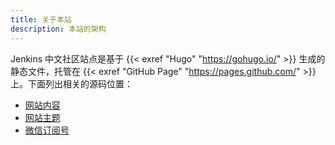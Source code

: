 ```yaml
---
title: 关于本站
description: 本站的架构
---
```


Jenkins 中文社区站点是基于 {{< exref "Hugo" "https://gohugo.io/" >}} 生成的静态文件，托管在 {{< exref "GitHub Page" "https://pages.github.com/" >}} 上。下面列出相关的源码位置：

* [网站内容](https://github.com/jenkins-zh/jenkins-chat)
* [网站主题](https://github.com/jenkins-zh/hugo-jenkins-theme)
* [微信订阅号](https://github.com/jenkins-infra/wechat)

